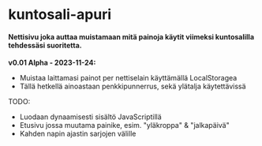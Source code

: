 # kuntosali-apuri
#### Nettisivu joka auttaa muistamaan mitä painoja käytit viimeksi kuntosalilla tehdessäsi suoritetta.

**v0.01 Alpha - 2023-11-24:**
- Muistaa laittamasi painot per nettiselain käyttämällä LocalStoragea
- Tällä hetkellä ainoastaan penkkipunnerrus, sekä ylätalja käytettävissä

TODO:
- Luodaan dynaamisesti sisältö JavaScriptillä
- Etusivu jossa muutama painike, esim. "yläkroppa" & "jalkapäivä"
- Kahden napin ajastin sarjojen välille
